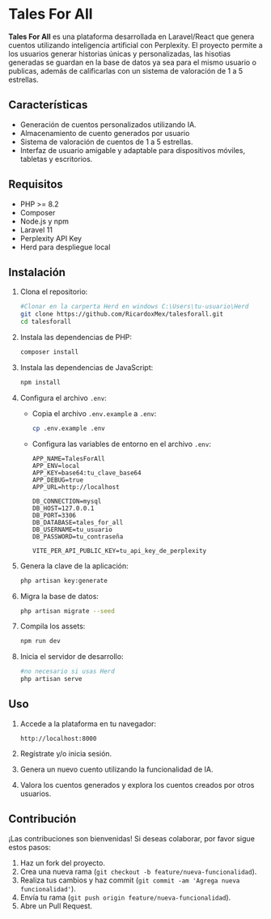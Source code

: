 # Tales For All

**Tales For All** es una plataforma desarrollada en Laravel/React que genera cuentos utilizando inteligencia artificial con Perplexity. El proyecto permite a los usuarios generar historias únicas y personalizadas, las hisotias generadas se guardan en la base de datos ya sea para el mismo usuario o publicas, además de calificarlas con un sistema de valoración de 1 a 5 estrellas.

## Características

- Generación de cuentos personalizados utilizando IA.
- Almacenamiento de cuento generados por usuario
- Sistema de valoración de cuentos de 1 a 5 estrellas.
- Interfaz de usuario amigable y adaptable para dispositivos móviles, tabletas y escritorios.

## Requisitos

- PHP >= 8.2
- Composer
- Node.js y npm
- Laravel 11
- Perplexity API Key
- Herd para despliegue local

## Instalación

1. Clona el repositorio:

    ```bash
    #Clonar en la carperta Herd en windows C:\Users\tu-usuario\Herd
    git clone https://github.com/RicardoxMex/talesforall.git
    cd talesforall
    ```

2. Instala las dependencias de PHP:

    ```bash
    composer install
    ```

3. Instala las dependencias de JavaScript:

    ```bash
    npm install
    ```

4. Configura el archivo `.env`:

    - Copia el archivo `.env.example` a `.env`:

        ```bash
        cp .env.example .env
        ```

    - Configura las variables de entorno en el archivo `.env`:

        ```env
        APP_NAME=TalesForAll
        APP_ENV=local
        APP_KEY=base64:tu_clave_base64
        APP_DEBUG=true
        APP_URL=http://localhost

        DB_CONNECTION=mysql
        DB_HOST=127.0.0.1
        DB_PORT=3306
        DB_DATABASE=tales_for_all
        DB_USERNAME=tu_usuario
        DB_PASSWORD=tu_contraseña

        VITE_PER_API_PUBLIC_KEY=tu_api_key_de_perplexity
        ```

5. Genera la clave de la aplicación:

    ```bash
    php artisan key:generate
    ```

6. Migra la base de datos:

    ```bash
    php artisan migrate --seed
    ```

7. Compila los assets:

    ```bash
    npm run dev
    ```


8. Inicia el servidor de desarrollo:

    ```bash
    #no necesario si usas Herd
    php artisan serve
    ```


## Uso

1. Accede a la plataforma en tu navegador:

    ```
    http://localhost:8000
    ```

2. Regístrate y/o inicia sesión.

3. Genera un nuevo cuento utilizando la funcionalidad de IA.

4. Valora los cuentos generados y explora los cuentos creados por otros usuarios.

## Contribución

¡Las contribuciones son bienvenidas! Si deseas colaborar, por favor sigue estos pasos:

1. Haz un fork del proyecto.
2. Crea una nueva rama (`git checkout -b feature/nueva-funcionalidad`).
3. Realiza tus cambios y haz commit (`git commit -am 'Agrega nueva funcionalidad'`).
4. Envía tu rama (`git push origin feature/nueva-funcionalidad`).
5. Abre un Pull Request.

